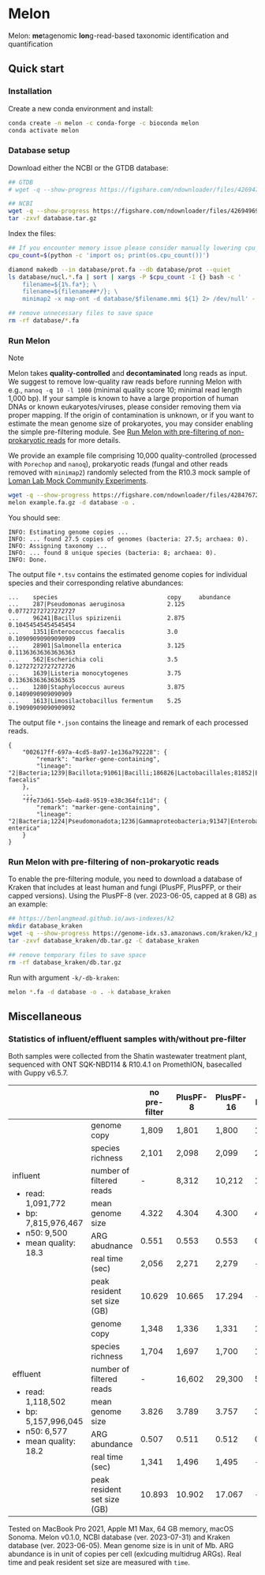 # Melon
Melon: **me**tagenomic **lon**g-read-based taxonomic identification and quantification

## Quick start
### Installation
Create a new conda environment and install:
```bash
conda create -n melon -c conda-forge -c bioconda melon
conda activate melon
```

### Database setup
Download either the NCBI or the GTDB database:
```bash
## GTDB
# wget -q --show-progress https://figshare.com/ndownloader/files/42694702/database.tar.gz

## NCBI
wget -q --show-progress https://figshare.com/ndownloader/files/42694969/database.tar.gz
tar -zxvf database.tar.gz
```

Index the files: 
```bash
## If you encounter memory issue please consider manually lowering cpu_count or simply set cpu_count=1
cpu_count=$(python -c 'import os; print(os.cpu_count())')

diamond makedb --in database/prot.fa --db database/prot --quiet
ls database/nucl.*.fa | sort | xargs -P $cpu_count -I {} bash -c '
    filename=${1%.fa*}; \
    filename=${filename##*/}; \
    minimap2 -x map-ont -d database/$filename.mmi ${1} 2> /dev/null' - {}

## remove unnecessary files to save space
rm -rf database/*.fa
```

### Run Melon
> [!NOTE]  
> Melon takes **quality-controlled** and **decontaminated** long reads as input. We suggest to remove low-quality raw reads before running Melon with e.g., `nanoq -q 10 -l 1000` (minimal quality score 10; minimal read length 1,000 bp). If your sample is known to have a large proportion of human DNAs or known eukaryotes/viruses, please consider removing them via proper mapping. If the origin of contamination is unknown, or if you want to estimate the mean genome size of prokaryotes, you may consider enabling the simple pre-filtering module. See [Run Melon with pre-filtering of non-prokaryotic reads](#run-melon-with-pre-filtering-of-non-prokaryotic-reads) for more details.

We provide an example file comprising 10,000 quality-controlled (processed with `Porechop` and `nanoq`), prokaryotic reads (fungal and other reads removed with `minimap2`) randomly selected from the R10.3 mock sample of [Loman Lab Mock Community Experiments](https://lomanlab.github.io/mockcommunity/r10.html).

```bash
wget -q --show-progress https://figshare.com/ndownloader/files/42847672/example.fa.gz
melon example.fa.gz -d database -o .
```

You should see:
```
INFO: Estimating genome copies ...
INFO: ... found 27.5 copies of genomes (bacteria: 27.5; archaea: 0).
INFO: Assigning taxonomy ...
INFO: ... found 8 unique species (bacteria: 8; archaea: 0).
INFO: Done.
```

The output file `*.tsv` contains the estimated genome copies for individual species and their corresponding relative abundances:
```
...    species                               copy     abundance
...    287|Pseudomonas aeruginosa            2.125    0.07727272727272727
...    96241|Bacillus spizizenii             2.875    0.10454545454545454
...    1351|Enterococcus faecalis            3.0      0.10909090909090909
...    28901|Salmonella enterica             3.125    0.11363636363636363
...    562|Escherichia coli                  3.5      0.12727272727272726
...    1639|Listeria monocytogenes           3.75     0.13636363636363635
...    1280|Staphylococcus aureus            3.875    0.1409090909090909
...    1613|Limosilactobacillus fermentum    5.25     0.19090909090909092
```

The output file `*.json` contains the lineage and remark of each processed reads.
```
{
    "002617ff-697a-4cd5-8a97-1e136a792228": {
        "remark": "marker-gene-containing",
        "lineage": "2|Bacteria;1239|Bacillota;91061|Bacilli;186826|Lactobacillales;81852|Enterococcaceae;1350|Enterococcus;1351|Enterococcus faecalis"
    },
    ...
    "ffe73d61-55eb-4ad8-9519-e38c364fc11d": {
        "remark": "marker-gene-containing",
        "lineage": "2|Bacteria;1224|Pseudomonadota;1236|Gammaproteobacteria;91347|Enterobacterales;543|Enterobacteriaceae;590|Salmonella;28901|Salmonella enterica"
    }
}
```

### Run Melon with pre-filtering of non-prokaryotic reads
To enable the pre-filtering module, you need to download a database of Kraken that includes at least human and fungi (PlusPF, PlusPFP, or their capped versions). Using the PlusPF-8 (ver. 2023-06-05, capped at 8 GB) as an example:

```bash
## https://benlangmead.github.io/aws-indexes/k2
mkdir database_kraken
wget -q --show-progress https://genome-idx.s3.amazonaws.com/kraken/k2_pluspf_08gb_20230605.tar.gz -O database_kraken/db.tar.gz
tar -zxvf database_kraken/db.tar.gz -C database_kraken

## remove temporary files to save space
rm -rf database_kraken/db.tar.gz
```

Run with argument `-k/-db-kraken`:
```bash
melon *.fa -d database -o . -k database_kraken
```

## Miscellaneous
### Statistics of influent/effluent samples with/without pre-filter
Both samples were collected from the Shatin wastewater treatment plant, sequenced with ONT SQK-NBD114 & R10.4.1 on PromethION, basecalled with Guppy v6.5.7.

<table>
   <thead>
      <tr>
         <th></th>
         <th></th>
         <th>no pre-filter</th>
         <th>PlusPF-8</th>
         <th>PlusPF-16</th>
         <th>PlusPF</th>
      </tr>
   </thead>
   <tbody>
      <tr>
         <td rowspan="7">influent
         <div>
  <ul>
    <li>read: 1,091,772</li>
    <li>bp: 7,815,976,467</li>
    <li>n50: 9,500</li>
    <li>mean quality: 18.3</li>
  </ul>
</div></td>
         <td>genome copy</td>
         <td>1,809</td>
         <td>1,801</td>
         <td>1,800</td>
         <td>1,797</td>
      </tr>
      <tr>
         <td>species richness</td>
         <td>2,101</td>
         <td>2,098</td>
         <td>2,099</td>
         <td>2,097</td>
      </tr>
      <tr>
         <td>number of filtered reads</td>
         <td>-</td>
         <td>8,312</td>
         <td>10,212</td>
         <td>14,988</td>
      </tr>
      <tr>
         <td>mean genome size</td>
         <td>4.322</td>
         <td>4.304</td>
         <td>4.300</td>
         <td>4.292</td>
      </tr>
      <tr>
         <td>ARG abudnance</td>
         <td>0.551</td>
         <td>0.553</td>
         <td>0.553</td>
         <td>0.554</td>
      </tr>
      <tr>
         <td>real time (sec)</td>
         <td>2,056</td>
         <td>2,271</td>
         <td>2,279</td>
         <td>-</td>
      </tr>
      <tr>
         <td>peak resident set size (GB)</td>
         <td>10.629</td>
         <td>10.665</td>
         <td>17.294</td>
         <td>-</td>
      </tr>
      <tr>
         <td rowspan="7">effluent
           <ul>
    <li>read: 1,118,502</li>
    <li>bp: 5,157,996,045</li>
    <li>n50: 6,577</li>
    <li>mean quality: 18.2</li>
  </ul>
</td>
         <td>genome copy</td>
         <td>1,348</td>
         <td>1,336</td>
         <td>1,331</td>
         <td>1,315</td>
      </tr>
      <tr>
         <td>species richness</td>
         <td>1,704</td>
         <td>1,697</td>
         <td>1,700</td>
         <td>1,696</td>
      </tr>
      <tr>
         <td>number of filtered reads</td>
         <td>-</td>
         <td>16,602</td>
         <td>29,300</td>
         <td>54,774</td>
      </tr>
      <tr>
         <td>mean genome size</td>
         <td>3.826</td>
         <td>3.789</td>
         <td>3.757</td>
         <td>3.715</td>
      </tr>
      <tr>
         <td>ARG abundance</td>
         <td>0.507</td>
         <td>0.511</td>
         <td>0.512</td>
         <td>0.519</td>
      </tr>
      <tr>
         <td>real time (sec)</td>
         <td>1,341</td>
         <td>1,496</td>
         <td>1,495</td>
         <td>-</td>
      </tr>
      <tr>
         <td>peak resident set size (GB)</td>
         <td>10.893</td>
         <td>10.902</td>
         <td>17.067</td>
         <td>-</td>
      </tr>
   </tbody>
</table>

Tested on MacBook Pro 2021, Apple M1 Max, 64 GB memory, macOS Sonoma. Melon v0.1.0, NCBI database (ver. 2023-07-31) and Kraken database (ver. 2023-06-05). Mean genome size is in unit of Mb. ARG abundance is in unit of copies per cell (exlcuding multidrug ARGs). Real time and peak resident set size are measured with `time`.
